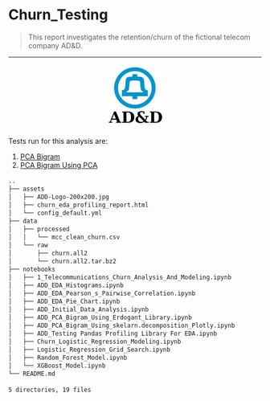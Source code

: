 # Churn_Testing

>This report investigates the retention/churn of the fictional telecom company AD&D.

---

<p align="center">
  <img src="assets/ADD-Logo-200x200.jpg" width=120/>
</p>

Tests run for this analysis are:
1. [PCA Bigram](ADD_PCA_Bigram_Using_skelarn.decomposition_Plotly.ipynb)
2. [PCA Bigram Using PCA](ADD_PCA_Bigram_Using_Erdogant_Library.ipynb)

```
..
├── assets
│   ├── ADD-Logo-200x200.jpg
│   ├── churn_eda_profiling_report.html
│   └── config_default.yml
├── data
│   ├── processed
│   │   └── mcc_clean_churn.csv
│   └── raw
│       ├── churn.all2
│       └── churn.all2.tar.bz2
├── notebooks
│   ├── 1_Telecommunications_Churn_Analysis_And_Modeling.ipynb
│   ├── ADD_EDA_Histograms.ipynb
│   ├── ADD_EDA_Pearson_s_Pairwise_Correlation.ipynb
│   ├── ADD_EDA_Pie_Chart.ipynb
│   ├── ADD_Initial_Data_Analysis.ipynb
│   ├── ADD_PCA_Bigram_Using_Erdogant_Library.ipynb
│   ├── ADD_PCA_Bigram_Using_skelarn.decomposition_Plotly.ipynb
│   ├── ADD_Testing Pandas Profiling Library For EDA.ipynb
│   ├── Churn_Logistic_Regression_Modeling.ipynb
│   ├── Logistic_Regression_Grid_Search.ipynb
│   ├── Random_Forest_Model.ipynb
│   └── XGBoost_Model.ipynb
└── README.md

5 directories, 19 files
```
